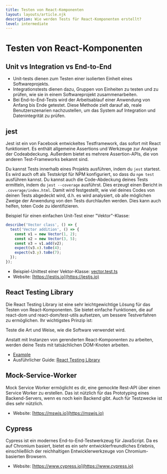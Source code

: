 ```yaml
---
title: Testen von React-Komponenten
layout: layouts/article.njk
description: Wie werden Tests für React-Komponenten erstellt?
level: intermediate
---
```


# Testen von React-Komponenten

## Unit vs Integration vs End-to-End

- Unit-tests dienen zum Testen einer isolierten Einheit eines Softwareprojekts.
- Integrationstests dienen dazu, Gruppen von Einheiten zu testen und zu prüfen, wie sie in einem Softwareprojekt zusammenarbeiten.
- Bei End-to-End-Tests wird der Arbeitsablauf einer Anwendung von Anfang bis Ende getestet. Diese Methode zielt darauf ab, reale Benutzerszenarien nachzustellen, um das System auf Integration und Datenintegrität zu prüfen.

## jest

Jest ist ein von Facebook entwickeltes Testframework, das sofort mit React funktioniert. Es enthält allgemeine Assertions und Werkzeuge zur Analyse der Codeabdeckung.
Außerdem bietet es mehrere Assertion-APIs, die von anderen Test-Frameworks bekannt sind.

Du kannst Tests innerhalb eines Projekts ausführen, indem du `jest` startest. Es wird auch oft als Testskript für NPM konfiguriert, so dass du `npm test` ausführen kannst.
Du kannst auch die Code-Abdeckung deines Tests ermitteln, indem du `jest --coverage` ausführst. Dies erzeugt einen Bericht in `.coverage/index.html`. 
Damit wird festgestellt, wie viel deines Codes von deinen Tests abgedeckt wird, d.h. es wird analysiert, ob alle möglichen Zweige der Anwendung von den Tests durchlaufen werden.
Dies kann auch helfen, toten Code zu identifizieren.

Beispiel für einen einfachen Unit-Test einer "Vektor"-Klasse:

```js
describe('Vector class', () => {
  test('Vector addition', () => {
    const v1 = new Vector(1, 2);
    const v2 = new Vector(3, 5);
    const v3 = v1.add(v2);
    expect(v3.x).toBe(4);
    expect(v3.y).toBe(7);
  });
});
```

- Beispiel-Unittest einer Vektor-Klasse: [vector.test.ts](https://github.com/learosema/ella-math/blob/main/src/vector.test.ts)
- Website: [https://jestjs.io](https://jestjs.io)

## React Testing Library

Die React Testing Library ist eine sehr leichtgewichtige Lösung für das Testen von React-Komponenten. Sie bietet einfache Funktionen, die auf react-dom und react-dom/test-utils aufsetzen, um bessere Testverfahren zu ermöglichen. Ihr wichtigstes Prinzip ist:

Teste die Art und Weise, wie die Software verwendet wird.

Anstatt mit Instanzen von gerenderten React-Komponenten zu arbeiten, werden deine Tests mit tatsächlichen DOM-Knoten arbeiten.

- [Example](https://testing-library.com/docs/react-testing-library/example-intro)
- Ausführlicher Guide: [React Testing Library](https://testing-library.com/docs/react-testing-library/intro/)

## Mock-Service-Worker 

Mock Service Worker ermöglicht es dir, eine gemockte Rest-API über einen Service Worker zu erstellen.
Das ist nützlich für das Prototyping eines Backend-Servers, wenn es noch kein Backend gibt. Auch für Testzwecke ist dies sehr nützlich.

- Website: [https://mswjs.io](https://mswjs.io)

## Cypress

Cypress ist ein modernes End-to-End-Testwerkzeug für JavaScript. Da es auf Chromium basiert, bietet es ein sehr entwicklerfreundliches Erlebnis, einschließlich der reichhaltigen Entwicklerwerkzeuge von Chromium-basierten Browsern.

- Website: [https://www.cypress.io](https://www.cypress.io)

